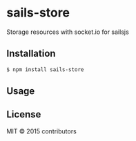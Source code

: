 # sails-store
Storage resources with socket.io for sailsjs


## Installation

```sh
$ npm install sails-store
```

## Usage




## License

MIT &copy; 2015 contributors
